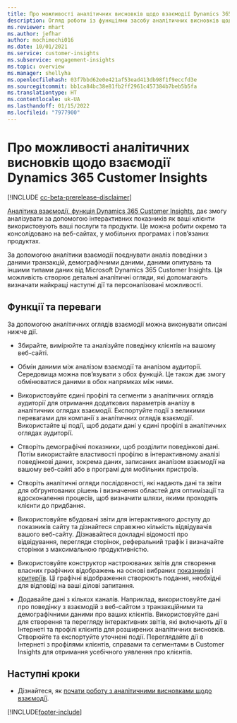```yaml
---
title: Про можливості аналітичних висновків щодо взаємодії Dynamics 365 Customer Insights
description: Огляд роботи із функціями засобу аналітичних висновків щодо взаємодії та його переваги.
ms.reviewer: mhart
ms.author: jefhar
author: mochimochi016
ms.date: 10/01/2021
ms.service: customer-insights
ms.subservice: engagement-insights
ms.topic: overview
ms.manager: shellyha
ms.openlocfilehash: 03f7bbd62e0e421af53ead413db98f1f9eccfd3e
ms.sourcegitcommit: bb1ca84bc38e81fb2ff2961c457384b7beb5b5fa
ms.translationtype: HT
ms.contentlocale: uk-UA
ms.lasthandoff: 01/15/2022
ms.locfileid: "7977900"
---
```

# <a name="about-dynamics-365-customer-insights-engagement-insights-capability"></a>Про можливості аналітичних висновків щодо взаємодії Dynamics 365 Customer Insights 

[!INCLUDE [cc-beta-prerelease-disclaimer](includes/cc-beta-prerelease-disclaimer.md)]

[Аналітика взаємодії, функція Dynamics 365 Customer Insights](https://dynamics.microsoft.com/ai/customer-insights/engagement-insights-capability/), дає змогу аналізувати за допомогою інтерактивних показників як ваші клієнти використовують ваші послуги та продукти. Це можна робити окремо та консолідовано на веб-сайтах, у мобільних програмах і пов’язаних продуктах.

За допомогою аналітики взаємодії поєднувати аналіз поведінки з даними транзакцій, демографічними даними, даними опитувань та іншими типами даних від Microsoft Dynamics 365 Customer Insights. Ця можливість створює детальні аналітичні огляди, які допомагають визначати найкращі наступні дії та персоналізовані можливості.

## <a name="features-and-benefits"></a>Функції та переваги

За допомогою аналітичних оглядів взаємодії можна виконувати описані нижче дії.

- Збирайте, вимірюйте та аналізуйте поведінку клієнтів на вашому веб-сайті.

- Обмін даними між аналізом взаємодії та аналізом аудиторії. Середовища можна пов’язувати з обох функцій. Це також дає змогу обмінюватися даними в обох напрямках між ними.

- Використовуйте єдині профілі та сегменти з аналітичних оглядів аудиторії для отримання додаткових параметрів аналізу в аналітичних оглядах взаємодії. Експортуйте події з великими перевагами для компанії з аналітичних оглядів взаємодії. Використайте ці події, щоб додати дані у єдині профілі в аналітичних оглядах аудиторії.

- Створіть демографічні показники, щоб розділити поведінкові дані. Потім використайте властивості профілю в інтерактивному аналізі поведінкові даних, зокрема даних, записаних аналізом взаємодії на вашому веб-сайті або в програмі для мобільних пристроїв.

- Створіть аналітичні огляди послідовності, які надають дані та звіти для обґрунтованих рішень і визначення областей для оптимізації та вдосконалення процесів, щоб визначити шляхи, якими проходять клієнти до придбання. 

-  Використовуйте вбудовані звіти для інтерактивного доступу до показників сайту та дізнайтеся справжню кількість відвідувачів вашого веб-сайту. Дізнавайтеся докладні відомості про відвідування, перегляди сторінок, реферальний трафік і визначайте сторінки з максимальною продуктивністю.

- Використовуйте конструктор настроюваних звітів для створення власних графічних відображень на основі вибраних [показників](glossary.md) і [критеріїв](glossary.md). Ці графічні відображення створюють подання, необхідні для відповіді на ваші ділові запитання.

- Додавайте дані з кількох каналів. Наприклад, використовуйте дані про поведінку з взаємодій з веб-сайтом з транзакційними та демографічними даними про ваших клієнтів. Використовуйте дані для створення та перегляду інтерактивних звітів, які включають дії в Інтернеті та профілі клієнтів для розширених аналітичних висновків. Створюйте та експортуйте уточнені події. Переглядайте дії в Інтернеті з профілями клієнтів, справами та сегментами в Customer Insights для отримання усебічного уявлення про клієнтів.

## <a name="next-steps"></a>Наступні кроки

- Дізнайтеся, як [почати роботу з аналітичними висновками щодо взаємодії](get-started.md).


[!INCLUDE[footer-include](../includes/footer-banner.md)]
